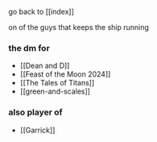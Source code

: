 go back to [[index]]

on of the guys that keeps the ship running

### the dm for 
- [[Dean and D]]
- [[Feast of the Moon 2024]]
- [[The Tales of Titans]]
- [[green-and-scales]]



### also player of 
- [[Garrick]]